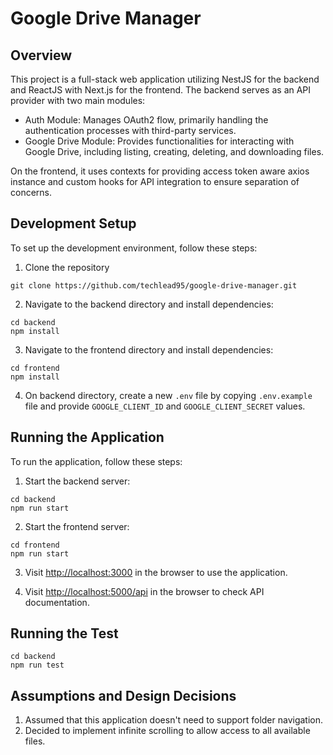 # Google Drive Manager

## Overview
This project is a full-stack web application utilizing NestJS for the backend and ReactJS with Next.js for the frontend. The backend serves as an API provider with two main modules:
- Auth Module: Manages OAuth2 flow, primarily handling the authentication processes with third-party services.
- Google Drive Module: Provides functionalities for interacting with Google Drive, including listing, creating, deleting, and downloading files.

On the frontend, it uses contexts for providing access token aware axios instance and custom hooks for API integration to ensure separation of concerns.

## Development Setup
To set up the development environment, follow these steps:

1. Clone the repository
```
git clone https://github.com/techlead95/google-drive-manager.git
```

2. Navigate to the backend directory and install dependencies:
```
cd backend
npm install
```

3. Navigate to the frontend directory and install dependencies:
```
cd frontend
npm install
```

4. On backend directory, create a new `.env` file by copying `.env.example` file and provide `GOOGLE_CLIENT_ID` and `GOOGLE_CLIENT_SECRET` values.

## Running the Application
To run the application, follow these steps:

1. Start the backend server:
```
cd backend
npm run start
```

2. Start the frontend server:
```
cd frontend
npm run start
```

3. Visit [http://localhost:3000](http://localhost:3000) in the browser to use the application.

4. Visit [http://localhost:5000/api](http://localhost:5000/api) in the browser to check API documentation.

## Running the Test
```
cd backend
npm run test
```

## Assumptions and Design Decisions
1. Assumed that this application doesn't need to support folder navigation.
2. Decided to implement infinite scrolling to allow access to all available files.
